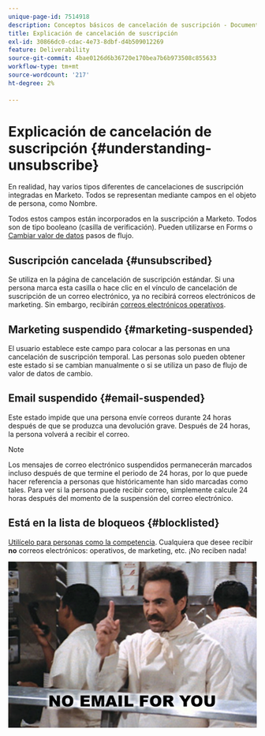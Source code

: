```yaml
---
unique-page-id: 7514918
description: Conceptos básicos de cancelación de suscripción - Documentos de Marketo - Documentación del producto
title: Explicación de cancelación de suscripción
exl-id: 30866dc0-cdac-4e73-8dbf-d4b509012269
feature: Deliverability
source-git-commit: 4bae0126d6b36720e170bea7b6b973508c855633
workflow-type: tm+mt
source-wordcount: '217'
ht-degree: 2%

---
```


# Explicación de cancelación de suscripción {#understanding-unsubscribe}

En realidad, hay varios tipos diferentes de cancelaciones de suscripción integradas en Marketo. Todos se representan mediante campos en el objeto de persona, como Nombre.

Todos estos campos están incorporados en la suscripción a Marketo. Todos son de tipo booleano (casilla de verificación). Pueden utilizarse en Forms o [Cambiar valor de datos](/help/marketo/product-docs/core-marketo-concepts/smart-campaigns/flow-actions/change-data-value.md) pasos de flujo.

## Suscripción cancelada {#unsubscribed}

Se utiliza en la página de cancelación de suscripción estándar. Si una persona marca esta casilla o hace clic en el vínculo de cancelación de suscripción de un correo electrónico, ya no recibirá correos electrónicos de marketing. Sin embargo, recibirán [correos electrónicos operativos](/help/marketo/product-docs/email-marketing/general/functions-in-the-editor/make-an-email-operational.md).

## Marketing suspendido {#marketing-suspended}

El usuario establece este campo para colocar a las personas en una cancelación de suscripción temporal. Las personas solo pueden obtener este estado si se cambian manualmente o si se utiliza un paso de flujo de valor de datos de cambio.

## Email suspendido {#email-suspended}

Este estado impide que una persona envíe correos durante 24 horas después de que se produzca una devolución grave. Después de 24 horas, la persona volverá a recibir el correo.

>[!NOTE]
>
>Los mensajes de correo electrónico suspendidos permanecerán marcados incluso después de que termine el periodo de 24 horas, por lo que puede hacer referencia a personas que históricamente han sido marcadas como tales. Para ver si la persona puede recibir correo, simplemente calcule 24 horas después del momento de la suspensión del correo electrónico.

## Está en la lista de bloqueos {#blocklisted}

[Utilícelo para personas como la competencia](/help/marketo/product-docs/core-marketo-concepts/smart-lists-and-static-lists/managing-people-in-smart-lists/add-person-to-blocklist.md). Cualquiera que desee recibir **no** correos electrónicos: operativos, de marketing, etc. ¡No reciben nada!

![](assets/image2015-5-18-12-3a6-3a40.png)
